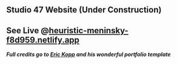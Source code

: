 ## Studio 47 Website (Under Construction) 

## See Live @[heuristic-meninsky-f8d959.netlify.app](https://heuristic-meninsky-f8d959.netlify.app/)

***Full credits go to [Eric Kopp](https://github.com/erichkopp) and his wonderful portfolio template***
